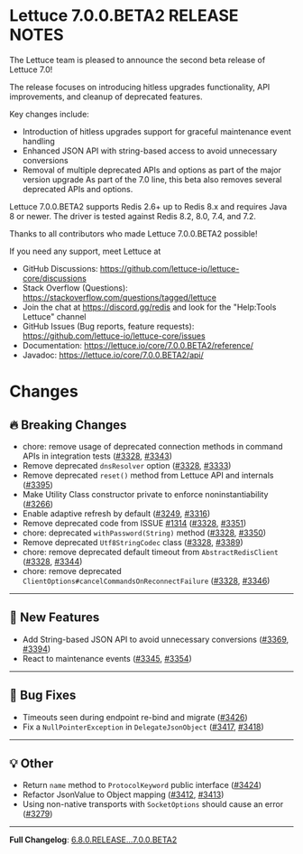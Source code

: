 Lettuce 7.0.0.BETA2 RELEASE NOTES
==============================

The Lettuce team is pleased to announce the second beta release of Lettuce 7.0!

The release focuses on introducing hitless upgrades functionality, API improvements, and cleanup of deprecated features.

Key changes include:
- Introduction of hitless upgrades support for graceful maintenance event handling
- Enhanced JSON API with string-based access to avoid unnecessary conversions
- Removal of multiple deprecated APIs and options as part of the major version upgrade
As part of the 7.0 line, this beta also removes several deprecated APIs and options.

Lettuce 7.0.0.BETA2 supports Redis 2.6+ up to Redis 8.x and requires Java 8 or newer. The driver is tested against Redis 8.2, 8.0, 7.4, and 7.2.

Thanks to all contributors who made Lettuce 7.0.0.BETA2 possible!

If you need any support, meet Lettuce at

* GitHub Discussions: https://github.com/lettuce-io/lettuce-core/discussions
* Stack Overflow (Questions): https://stackoverflow.com/questions/tagged/lettuce
* Join the chat at https://discord.gg/redis and look for the "Help:Tools Lettuce" channel 
* GitHub Issues (Bug reports, feature requests): https://github.com/lettuce-io/lettuce-core/issues
* Documentation: https://lettuce.io/core/7.0.0.BETA2/reference/
* Javadoc: https://lettuce.io/core/7.0.0.BETA2/api/

# Changes

## 🔥 Breaking Changes

- chore: remove usage of deprecated connection methods in command APIs in integration tests ([#3328](https://github.com/redis/lettuce/issues/3328), [#3343](https://github.com/redis/lettuce/pull/3343))
- Remove deprecated `dnsResolver` option ([#3328](https://github.com/redis/lettuce/issues/3328), [#3333](https://github.com/redis/lettuce/pull/3333))
- Remove deprecated `reset()` method from Lettuce API and internals ([#3395](https://github.com/redis/lettuce/pull/3395))
- Make Utility Class constructor private to enforce noninstantiability ([#3266](https://github.com/redis/lettuce/pull/3266))
- Enable adaptive refresh by default ([#3249](https://github.com/redis/lettuce/issues/3249), [#3316](https://github.com/redis/lettuce/pull/3316))
- Remove deprecated code from ISSUE [#1314](https://github.com/redis/lettuce/issues/1314) ([#3328](https://github.com/redis/lettuce/issues/3328), [#3351](https://github.com/redis/lettuce/pull/3351))
- chore: deprecated `withPassword(String)` method ([#3328](https://github.com/redis/lettuce/issues/3328), [#3350](https://github.com/redis/lettuce/pull/3350))
- Remove deprecated `Utf8StringCodec` class ([#3328](https://github.com/redis/lettuce/issues/3328), [#3389](https://github.com/redis/lettuce/pull/3389))
- chore: remove deprecated default timeout from `AbstractRedisClient` ([#3328](https://github.com/redis/lettuce/issues/3328), [#3344](https://github.com/redis/lettuce/pull/3344))
- chore: remove deprecated `ClientOptions#cancelCommandsOnReconnectFailure` ([#3328](https://github.com/redis/lettuce/issues/3328), [#3346](https://github.com/redis/lettuce/pull/3346))

---

## 🚀 New Features

- Add String-based JSON API to avoid unnecessary conversions ([#3369](https://github.com/redis/lettuce/pull/3369), [#3394](https://github.com/redis/lettuce/pull/3394))
- React to maintenance events ([#3345](https://github.com/redis/lettuce/issues/3345), [#3354](https://github.com/redis/lettuce/pull/3354))

---

## 🐛 Bug Fixes

- Timeouts seen during endpoint re-bind and migrate ([#3426](https://github.com/redis/lettuce/pull/3426))
- Fix a `NullPointerException` in `DelegateJsonObject` ([#3417](https://github.com/redis/lettuce/issues/3417), [#3418](https://github.com/redis/lettuce/pull/3418))

---

## 💡 Other

- Return `name` method to `ProtocolKeyword` public interface ([#3424](https://github.com/redis/lettuce/pull/3424))
- Refactor JsonValue to Object mapping ([#3412](https://github.com/redis/lettuce/issues/3412), [#3413](https://github.com/redis/lettuce/pull/3413))
- Using non-native transports with `SocketOptions` should cause an error ([#3279](https://github.com/redis/lettuce/pull/3279))

---

**Full Changelog**: [6.8.0.RELEASE...7.0.0.BETA2](https://github.com/redis/lettuce/compare/6.8.0.RELEASE...7.0.0.BETA2)
